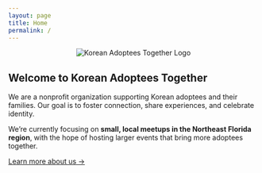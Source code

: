 ```yaml
---
layout: page
title: Home
permalink: /
---
```


<p align="center">
  <img src="/assets/korean-adoptee-logo-corrected-trigrams-final.png" alt="Korean Adoptees Together Logo" style="max-width:300px;">
</p>

## Welcome to Korean Adoptees Together

We are a nonprofit organization supporting Korean adoptees and their families. Our goal is to foster connection, share experiences, and celebrate identity.  

We’re currently focusing on **small, local meetups in the Northeast Florida region**, with the hope of hosting larger events that bring more adoptees together.  

[Learn more about us →](/about/)
